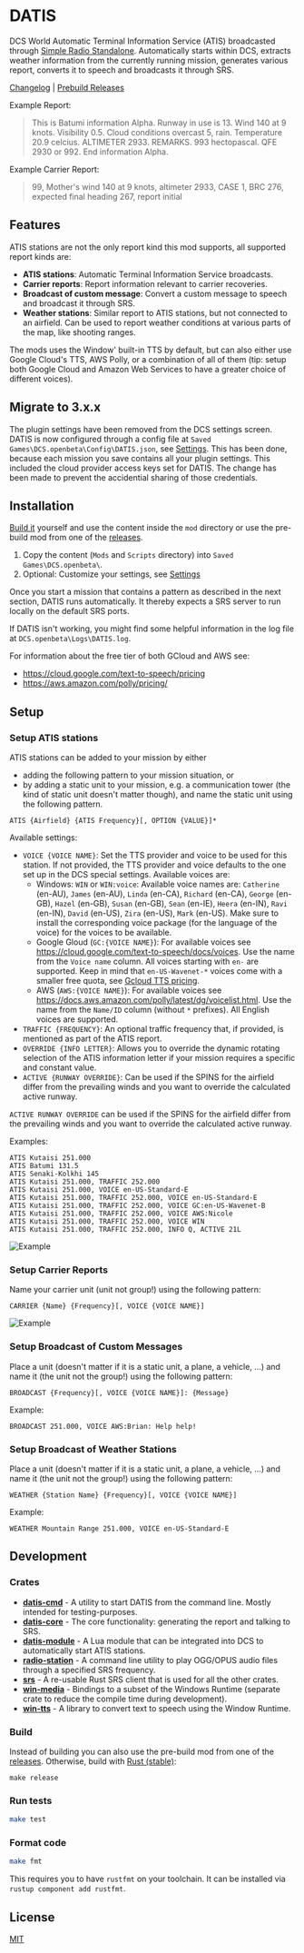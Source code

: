 # DATIS

DCS World Automatic Terminal Information Service (ATIS) broadcasted through [Simple Radio Standalone](https://github.com/ciribob/DCS-SimpleRadioStandalone). Automatically starts within DCS, extracts weather information from the currently running mission, generates various report, converts it to speech and broadcasts it through SRS.

[Changelog](./CHANGELOG.md) | [Prebuild Releases](https://github.com/rkusa/DATIS/releases)

Example Report:

> This is Batumi information Alpha. Runway in use is 13. Wind 140 at 9 knots. Visibility 0.5. Cloud conditions overcast 5, rain. Temperature 20.9 celcius. ALTIMETER 2933. REMARKS. 993 hectopascal. QFE 2930 or 992. End information Alpha.

Example Carrier Report:

> 99, Mother's wind 140 at 9 knots, altimeter 2933, CASE 1, BRC 276, expected final heading 267, report initial

## Features

ATIS stations are not the only report kind this mod supports, all supported report kinds are:

- **ATIS stations**: Automatic Terminal Information Service broadcasts.
- **Carrier reports**: Report information relevant to carrier recoveries.
- **Broadcast of custom message**: Convert a custom message to speech and broadcast it through SRS.
- **Weather stations**: Similar report to ATIS stations, but not connected to an airfield. Can be used to report weather conditions at various parts of the map, like shooting ranges.

The mods uses the Window' built-in TTS by default, but can also either use Google Cloud's TTS, AWS Polly, or a combination of all of them (tip: setup both Google Cloud and Amazon Web Services to have a greater choice of different voices).

## Migrate to 3.x.x

The plugin settings have been removed from the DCS settings screen. DATIS is now configured through a config file at `Saved Games\DCS.openbeta\Config\DATIS.json`, see [Settings](./docs/Settings.md).
This has been done, because each mission you save contains all your plugin settings. This included the cloud provider access keys set for DATIS. The change has been made to prevent the accidential sharing of those credentials.

## Installation

[Build it](#build) yourself and use the content inside the `mod` directory or use the pre-build mod from one of the [releases](https://github.com/rkusa/DATIS/releases).

1. Copy the content (`Mods` and `Scripts` directory) into `Saved Games\DCS.openbeta\`.
2. Optional: Customize your settings, see [Settings](./docs/Settings.md)

Once you start a mission that contains a pattern as described in the next section, DATIS runs automatically.
It thereby expects a SRS server to run locally on the default SRS ports.

If DATIS isn't working, you might find some helpful information in the log file at `DCS.openbeta\Logs\DATIS.log`.

For information about the free tier of both GCloud and AWS see:
- https://cloud.google.com/text-to-speech/pricing
- https://aws.amazon.com/polly/pricing/

## Setup

### Setup ATIS stations

ATIS stations can be added to your mission by either
- adding the following pattern to your mission situation, or
- by adding a static unit to your mission, e.g. a communication tower (the kind of static unit doesn't matter though), and name the static unit using the following pattern.


```
ATIS {Airfield} {ATIS Frequency}[, OPTION {VALUE}]*
```

Available settings:

- `VOICE {VOICE NAME}`: Set the TTS provider and voice to be used for this station. If not provided, the TTS provider and voice defaults to the one set up in the DCS special settings. Available voices are:
  - Windows: `WIN` or `WIN:voice`: Available voice names are: `Catherine` (en-AU), `James` (en-AU), `Linda` (en-CA), `Richard` (en-CA), `George` (en-GB), `Hazel` (en-GB), `Susan` (en-GB), `Sean` (en-IE), `Heera` (en-IN), `Ravi` (en-IN), `David` (en-US), `Zira` (en-US), `Mark` (en-US). Make sure  to install the corresponding voice package (for the language of the voice) for the voices to be available.
  - Google Gloud (`GC:{VOICE NAME}`): For available voices see https://cloud.google.com/text-to-speech/docs/voices. Use the name from the `Voice name` column. All voices starting with `en-` are supported. Keep in mind that `en-US-Wavenet-*` voices come with a smaller free quota, see [Gcloud TTS pricing](https://cloud.google.com/text-to-speech/pricing).
  - AWS (`AWS:{VOICE NAME}`): For available voices see https://docs.aws.amazon.com/polly/latest/dg/voicelist.html. Use the name from the `Name/ID` column (without `*` prefixes). All English voices are supported.
- `TRAFFIC {FREQUENCY}`: An optional traffic frequency that, if provided, is mentioned as part of the ATIS report.
- `OVERRIDE {INFO LETTER}`: Allows you to override the dynamic rotating selection of the ATIS information letter if your mission requires a specific and constant value.
- `ACTIVE {RUNWAY OVERRIDE}`: Can be used if the SPINS for the airfield differ from the prevailing winds and you want to override the calculated active runway.

`ACTIVE RUNWAY OVERRIDE` can be used if the SPINS for the airfield differ from the prevailing winds and you want to override the calculated active runway.

Examples:

```
ATIS Kutaisi 251.000
ATIS Batumi 131.5
ATIS Senaki-Kolkhi 145
ATIS Kutaisi 251.000, TRAFFIC 252.000
ATIS Kutaisi 251.000, VOICE en-US-Standard-E
ATIS Kutaisi 251.000, TRAFFIC 252.000, VOICE en-US-Standard-E
ATIS Kutaisi 251.000, TRAFFIC 252.000, VOICE GC:en-US-Wavenet-B
ATIS Kutaisi 251.000, TRAFFIC 252.000, VOICE AWS:Nicole
ATIS Kutaisi 251.000, TRAFFIC 252.000, VOICE WIN
ATIS Kutaisi 251.000, TRAFFIC 252.000, INFO Q, ACTIVE 21L
```

![Example](./docs/static.jpg)

### Setup Carrier Reports

Name your carrier unit (unit not group!) using the following pattern:

```
CARRIER {Name} {Frequency}[, VOICE {VOICE NAME}]
```

![Example](./docs/carrier.jpg)

### Setup Broadcast of Custom Messages

Place a unit (doesn't matter if it is a static unit, a plane, a vehicle, ...) and name it (the unit not the group!) using the following pattern:

```
BROADCAST {Frequency}[, VOICE {VOICE NAME}]: {Message}
```

Example:

```
BROADCAST 251.000, VOICE AWS:Brian: Help help!
```

### Setup Broadcast of Weather Stations

Place a unit (doesn't matter if it is a static unit, a plane, a vehicle, ...) and name it (the unit not the group!) using the following pattern:

```
WEATHER {Station Name} {Frequency}[, VOICE {VOICE NAME}]
```

Example:

```
WEATHER Mountain Range 251.000, VOICE en-US-Standard-E
```

## Development

### Crates

- [**datis-cmd**](./crates/datis-cmd) - A utility to start DATIS from the command line. Mostly intended for testing-purposes.
- [**datis-core**](./crates/datis-core) - The core functionality: generating the report and talking to SRS.
- [**datis-module**](./crates/datis-module) - A Lua module that can be integrated into DCS to automatically start ATIS stations.
- [**radio-station**](./crates/datis-station) - A command line utility to play OGG/OPUS audio files through a specified SRS frequency.
- [**srs**](./crates/srs) - A re-usable Rust SRS client that is used for all the other crates.
- [**win-media**](./crates/win-media) - Bindings to a subset of the Windows Runtime (separate crate to reduce the compile time during development).
- [**win-tts**](./crates/win-tts) - A library to convert text to speech using the Window Runtime.

### Build

Instead of building you can also use the pre-build mod from one of the [releases](https://github.com/rkusa/DATIS/releases).
Otherwise, build with [Rust (stable)](https://rustup.rs/):

```
make release
```

### Run tests

```bash
make test
```

### Format code

```bash
make fmt
```

This requires you to have `rustfmt` on your toolchain. It can be installed via `rustup component add rustfmt`.

## License

[MIT](./LICENSE.md)
